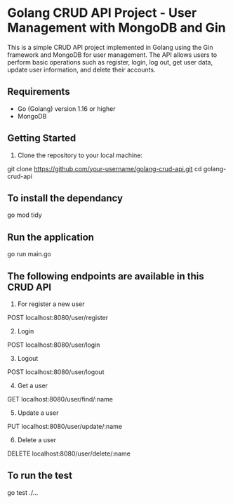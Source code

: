 # Golang CRUD API Project - User Management with MongoDB and Gin

This is a simple CRUD API project implemented in Golang using the Gin framework and MongoDB for user management. The API allows users to perform basic operations such as register, login, log out, get user data, update user information, and delete their accounts.

## Requirements

- Go (Golang) version 1.16 or higher
- MongoDB

## Getting Started

1. Clone the repository to your local machine:

git clone https://github.com/your-username/golang-crud-api.git
cd golang-crud-api

## To install the dependancy

go mod tidy

## Run the application

go run main.go

## The following endpoints are available in this CRUD API

1. For register a new user

POST localhost:8080/user/register

2. Login

POST localhost:8080/user/login

3. Logout

POST localhost:8080/user/logout

4. Get a user

GET localhost:8080/user/find/:name

5. Update a user

PUT localhost:8080/user/update/:name

6. Delete a user

DELETE localhost:8080/user/delete/:name

## To run the test

go test ./...